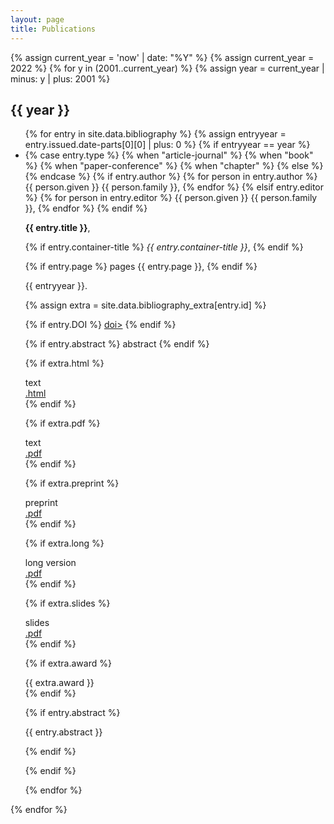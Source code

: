 ```yaml
---
layout: page
title: Publications
---
```


{% assign current_year = 'now' | date: "%Y" %}
{% assign current_year = 2022 %}
{% for y in (2001..current_year) %}
{% assign year = current_year | minus: y | plus: 2001 %}
<h2>{{ year }}</h2>

<ul class="fa-ul">
{% for entry in site.data.bibliography %}
{% assign entryyear = entry.issued.date-parts[0][0] | plus: 0 %}
{% if entryyear == year %}
  <li>
{% case entry.type %}
  {% when "article-journal" %}
    <i class="fa-li fas fa-file-alt type"></i>
  {% when "book" %}
    <i class="fa-li fas fa-book type"></i>
  {% when "paper-conference" %}
    <i class="fa-li far fa-file-alt type"></i>
  {% when "chapter" %}
    <i class="fa-li fas fa-file type"></i>
  {% else %}
    <i class="fa-li fas fa-question-circle type"></i>
{% endcase %}

<span id="{{ entry.id }}">
  {% if entry.author %}
    {% for person in entry.author %}
      {{ person.given }} {{ person.family }},
    {% endfor %}
  {% elsif entry.editor %}
    {% for person in entry.editor %}
      {{ person.given }} {{ person.family }},
    {% endfor %}
  {% endif %}
</span>

<strong>{{ entry.title }}</strong>,

{% if entry.container-title %}
  <em>{{ entry.container-title }}</em>,
{% endif %}

{% if entry.page %}
  pages {{ entry.page }},
{% endif %}

{{ entryyear }}.

{% assign extra = site.data.bibliography_extra[entry.id] %}

  <div class="frow inline">
{% if entry.DOI %}
  <a class="btn" type="button" href="http://dx.doi.org/{{ entry.DOI }}">doi></a>
{% endif %}

{% if entry.abstract %}
    <a class="btn" type="button" onclick="$('#abstract-{{ entry.id }}').toggle(100);">abstract</a>
{% endif %}

{% if extra.html %}
  <div class="mylabel">
    <div>text</div>
    <a href="{{ extra.html }}">.html</a>
  </div>
{% endif %}

{% if extra.pdf %}
  <div class="mylabel">
    <div>text</div>
	<a href="{{ extra.pdf }}">.pdf</a>
  </div>
{% endif %}

{% if extra.preprint %}
  <div class="mylabel">
    <div>preprint</div>
    <a href="{{ extra.preprint }}">.pdf</a>
  </div>
{% endif %}

{% if extra.long %}
  <div class="mylabel">
    <div>long version</div>
    <a href="{{ extra.long }}">.pdf</a>
  </div>
{% endif %}

{% if extra.slides %}
	<div class="mylabel">
		<div>slides</div>
		<a href="../assets/talks/{{ extra.slides }}.pdf">.pdf</a>
	</div>
{% endif %}

{% if extra.award %}
  <div class="mylabel">
    <div class="award">{{ extra.award }}</div>
  </div>
{% endif %}
  </div>

{% if entry.abstract %}
<div id="abstract-{{ entry.id }}" class="hidden">
  <p>{{ entry.abstract }}</p>
</div>
{% endif %}
  </li>

{% endif %}

{% endfor %}
</ul>

{% endfor %}
